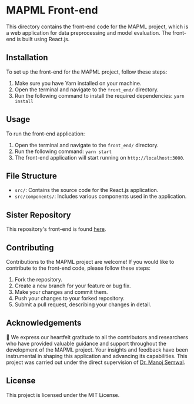 # MAPML Front-end

This directory contains the front-end code for the MAPML project, which is a web application for data preprocessing and model evaluation. The front-end is built using React.js.

## Installation

To set up the front-end for the MAPML project, follow these steps:

1. Make sure you have Yarn installed on your machine.
2. Open the terminal and navigate to the `front_end/` directory.
3. Run the following command to install the required dependencies: ```yarn install```

## Usage

To run the front-end application:

1. Open the terminal and navigate to the `front_end/` directory.
2. Run the following command: ```yarn start```
3. The front-end application will start running on `http://localhost:3000`.

## File Structure

- `src/`: Contains the source code for the React.js application.
- `src/components/`: Includes various components used in the application.

## Sister Repository

This repository's front-end is found [here](https://github.com/sagefell29/MAPML_back-end).

## Contributing

Contributions to the MAPML project are welcome! If you would like to contribute to the front-end code, please follow these steps:

1. Fork the repository.
2. Create a new branch for your feature or bug fix.
3. Make your changes and commit them.
4. Push your changes to your forked repository.
5. Submit a pull request, describing your changes in detail.

## Acknowledgements

🙏 We express our heartfelt gratitude to all the contributors and researchers who have provided valuable guidance and support throughout the development of the MAPML project. Your insights and feedback have been instrumental in shaping this application and advancing its capabilities. This project was carried out under the direct supervision of [Dr. Manoj Semwal](mailto:m.semwal@cimap.res.in).

## License

This project is licensed under the MIT License.
